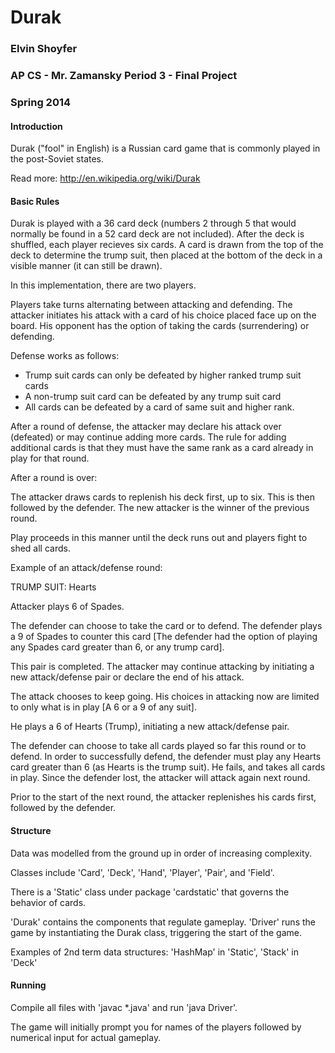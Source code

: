 Durak
=======

### Elvin Shoyfer
### AP CS - Mr. Zamansky Period 3 - Final Project
### Spring 2014

#### Introduction

Durak ("fool" in English) is a Russian card game that is commonly played in the post-Soviet states.

Read more: http://en.wikipedia.org/wiki/Durak

#### Basic Rules

Durak is played with a 36 card deck (numbers 2 through 5 that would normally be found in a 52 card deck are not included).
After the deck is shuffled, each player recieves six cards. 
A card is drawn from the top of the deck to determine the trump suit, then placed at the bottom of the deck in a visible manner (it can still be drawn).

In this implementation, there are two players.

Players take turns alternating between attacking and defending.
The attacker initiates his attack with a card of his choice placed face up on the board. 
His opponent has the option of taking the cards (surrendering) or defending.

Defense works as follows:
- Trump suit cards can only be defeated by higher ranked trump suit cards
- A non-trump suit card can be defeated by any trump suit card
- All cards can be defeated by a card of same suit and higher rank. 

After a round of defense, the attacker may declare his attack over (defeated) or may continue adding more cards.
The rule for adding additional cards is that they must have the same rank as a card already in play for that round.

After a round is over:

The attacker draws cards to replenish his deck first, up to six. This is then followed by the defender.
The new attacker is the winner of the previous round.

Play proceeds in this manner until the deck runs out and players fight to shed all cards.

Example of an attack/defense round:

TRUMP SUIT: Hearts

Attacker plays 6 of Spades.

The defender can choose to take the card or to defend.
The defender plays a 9 of Spades to counter this card [The defender had the option of playing any Spades card greater than 6, or any trump card].

This pair is completed. The attacker may continue attacking by initiating a new attack/defense pair or declare the end of his attack.

The attack chooses to keep going. 
His choices in attacking now are limited to only what is in play [A 6 or a 9 of any suit]. 

He plays a 6 of Hearts (Trump), initiating a new attack/defense pair.

The defender can choose to take all cards played so far this round or to defend.
In order to successfully defend, the defender must play any Hearts card greater than 6 (as Hearts is the trump suit).
He fails, and takes all cards in play. Since the defender lost, the attacker will attack again next round. 

Prior to the start of the next round, the attacker replenishes his cards first, followed by the defender.

#### Structure

Data was modelled from the ground up in order of increasing complexity.

Classes include 'Card', 'Deck', 'Hand', 'Player', 'Pair', and 'Field'.

There is a 'Static' class under package 'cardstatic' that governs the behavior of cards.

'Durak' contains the components that regulate gameplay.
'Driver' runs the game by instantiating the Durak class, triggering the start of the game.

Examples of 2nd term data structures: 'HashMap' in 'Static', 'Stack' in 'Deck'

#### Running

Compile all files with 'javac *.java' and run 'java Driver'.

The game will initially prompt you for names of the players followed by numerical input for actual gameplay.